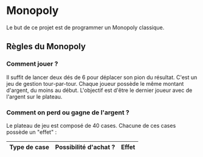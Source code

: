 # Monopoly
Le but de ce projet est de programmer un Monopoly classique.

## Règles du Monopoly 

### Comment jouer ?

Il suffit de lancer deux dés de 6 pour déplacer son pion du résultat. C'est un jeu de gestion tour-par-tour.
Chaque joueur possède le même montant d'argent, du moins au début. L'objectif est d'être le dernier joueur avec de l'argent sur le plateau.

### Comment on perd ou gagne de l'argent ?

Le plateau de jeu est composé de 40 cases. Chacune de ces cases possède un "effet" :

|Type de case|Possibilité d'achat ? |Effet |
|------------|----------------------|------|
